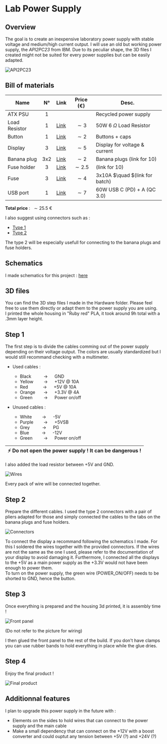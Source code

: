 # Lab Power Supply

## Overview

The goal is to create an inexpensive laboratory power supply with stable voltage and medium/high current output. I will use an old but working power supply, the _API2PC23_ from IBM. Due to its peculiar shape, the 3D files I created might not be suited for every power supplies but can be easily adapted.   

![API2PC23](/Photos/PSU_rs.jpg)

## Bill of  materials
| Name             | N°  | Link                                                      | Price (€) | Desc.                          |
|------------------|:---:|-----------------------------------------------------------|:---------:|--------------------------------|
| ATX PSU          | 1   |                                                           |           | Recycled power supply          |
| Load Resistor    | 1   | [Link](https://aliexpress.com/item/1005002006427812.html) | $\sim 3$  | 50W 6 $`\Omega`$    Load Resistor|
| Button           | 1   | [Link](https://aliexpress.com/item/32840360301.html)      | $\sim 2$  | Buttons + caps                 |
| Display          | 3   | [Link](https://aliexpress.com/item/1005006160585749.html) | $\sim 5$  | Display for voltage & current  |
| Banana plug      | 3x2 | [Link](https://aliexpress.com/item/1005005988853903.html) | $\sim 2$  | Banana plugs (link for 10)     |
| Fuse holder      | 3   | [Link](https://aliexpress.com/item/4000126701820.html)    | $\sim 2.5$| (link for 10)                  |
| Fuse             | 3   | [Link](https://aliexpress.com/item/1005004114014014.html) | $\sim 4$  | 3x10A $\quad $(link for batch) |
| USB port         | 1   | [Link](https://aliexpress.com/item/1005004550370249.html) | $\sim 7$  | 60W USB C (PD) + A (QC 3.0)|

__Total price__ : $\ \sim 25.5\ €$

I also suggest using connectors such as :
- [Type 1](https://aliexpress.com/item/1005005196465737.html)
- [Type 2](https://aliexpress.com/item/1005005283085015.html)    

The type 2 will be especially usefull for connecting to the banana plugs and fuse holders.

## Schematics

I made schematics for this project : [here](Schematics/Schematics.pdf)    

## 3D files

You can find the 3D step files I made in the Hardware folder. Please feel free to use them directly or adapt them to the power supply you are using.    
I printed the whole housing in "Ruby red" PLA, it took around 9h total with a .3mm layer height.

## Step 1 
The first step is to divide the cables comming out of the power supply depending on their voltage output. The colors are usually standardized but I would still recommand checking with a multimeter.    

- Used cables :
    - Black &emsp; &emsp; &rarr; &emsp; GND
    - Yellow &emsp; &ensp; &rarr; &emsp; +12V  @ 10A
    - Red &emsp; &emsp; &nbsp; &rarr; &emsp; +5V @ 10A
    - Orange &ensp; &nbsp;&nbsp; &rarr; &emsp; +3.3V @ 4A
    - Green &emsp;&emsp; &rarr; &emsp; Power on/off


- Unused cables :
    - White &emsp; &ensp; &rarr; &emsp; -5V
    - Purple &emsp; &ensp; &rarr; &emsp; +5VSB
    - Grey &emsp; &emsp;  &rarr; &emsp; PG
    - Blue &emsp; &ensp; &nbsp; &rarr; &emsp; -12V
    - Green &emsp;&emsp; &rarr; &emsp; Power on/off

| :zap:        Do not open the power supply ! It can be dangerous ! |
|-------------------------------------------------------------------|

I also added the load resistor between +5V and GND.

![Wires](Photos/Wires_rs.jpg)

Every pack of wire will be connected together.

## Step 2

Prepare the different cables. I used the type 2 connectors with a pair of pliers adapted for those and simply connected the cables to the tabs on the banana plugs and fuse holders.

![Connectors](Photos/Connectors_rs.jpg)

To connect the display a recommand following the schematics I made. For this I soldered the wires together with the provided connectors. 
If the wires are not the same as the one I used, please refer to the documentation of your display to avoid damaging it.
Furthermore, I connected all the displays to the +5V as a main power supply as the +3.3V would not have been enough to power them.     
To turn on the power supply, the green wire (POWER_ON/OFF) needs to be shorted to GND, hence the button.

## Step 3
Once everything is prepared and the housing 3d printed, it is assembly time !

![Front panel](Photos/Front_panel_connection_rs.jpg)

(Do not refer to the picture for wiring)

I then glued the front panel to the rest of the build. If you don't have clamps you can use rubber bands to hold everything in place while the glue dries. 

## Step 4
Enjoy the final product !

![Final product](Photos/Final_Product_rs.jpg)

## Additionnal features

I plan to upgrade this power supply in the future with :
- Elements on the sides to hold wires that can connect to the power supply and the main cable
- Make a small dependency that can connect on the +12V with a boost converter and could ouptut any tension between +5V (?) and +24V (?)
